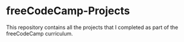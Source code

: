 # freeCodeCamp-Projects
This repository contains all the projects that I completed as part of the freeCodeCamp curriculum.

